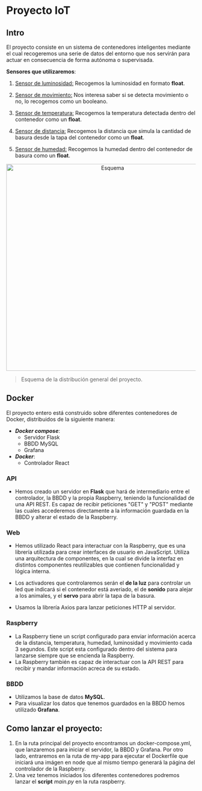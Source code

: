 # Proyecto IoT

## Intro
El proyecto consiste en un sistema de contenedores inteligentes mediante el cual recogeremos una serie de datos del entorno que nos servirán para actuar en consecuencia de forma autónoma o supervisada. 

**Sensores que utilizaremos**:
1. <ins>Sensor de luminosidad:</ins> Recogemos la luminosidad en formato **float**.

2. <ins>Sensor de movimiento:</ins>  Nos interesa saber si se detecta movimiento o no, lo recogemos como un booleano.

3. <ins>Sensor de temperatura:</ins> Recogemos la temperatura detectada dentro del contenedor como un **float**.

4. <ins>Sensor de distancia:</ins> Recogemos la distancia que simula la cantidad de basura desde la tapa del contenedor como un ****float****.

5. <ins>Sensor de humedad:</ins> Recogemos la humedad dentro del contenedor de basura como un **float**.

<p align="center">
<img src="https://user-images.githubusercontent.com/72742772/211576208-b5a2d6ac-6288-4177-9a66-f4064b1b6d6d.png" alt="Esquema" width="550"/>
</p>

> Esquema de la distribución general del proyecto.

## Docker

El proyecto entero está construido sobre diferentes contenedores de Docker, distribuidos de la siguiente manera:
- ***Docker compose***:
    - Servidor Flask
    - BBDD MySQL
    - Grafana
- ***Docker***:
    - Controlador React


### API
- Hemos creado un servidor en **Flask** que hará de intermediario entre el controlador, la BBDD y la propia Raspberry, teniendo la funcionalidad de una API REST. Es capaz de recibir peticiones "GET" y "POST" mediante las cuales accederemos directamente a la información guardada en la BBDD y alterar el estado de la Raspberry.  

### Web
- Hemos utilizado React para interactuar con la Raspberry, que es una librería utilizada para crear interfaces de usuario en JavaScript. Utiliza una arquitectura de componentes, en la cual se divide la interfaz en distintos componentes reutilizables que contienen funcionalidad y lógica interna. 

- Los activadores que controlaremos serán el **de la luz** para controlar un led que indicará si el contenedor está averiado, el de **sonido** para alejar a los animales, y el **servo** para abrir la tapa de la basura. 

- Usamos la librería Axios para lanzar peticiones HTTP al servidor.

### Raspberry
- La Raspberry tiene un script configurado para enviar información acerca de la distancia, temperatura, humedad, luminosidad y movimiento cada 3 segundos. Este script esta configurado dentro del sistema para lanzarse siempre que se encienda la Raspberry. 
- La Raspberry también es capaz de interactuar con la API REST para recibir y mandar información acreca de su estado.


### BBDD
- Utilizamos la base de datos **MySQL**.
- Para visualizar los datos que tenemos guardados en la BBDD hemos utilizado **Grafana**.

## Como lanzar el proyecto:
1. En la ruta principal del proyecto encontramos un docker-compose.yml, que lanzaremos para iniciar el servidor, la BBDD y Grafana. Por otro lado, entraremos en la ruta de my-app para ejecutar el Dockerfile que iniciará una imágen en node que al mismo tiempo generará la página del controlador de la Raspberry.
2. Una vez tenemos iniciados los diferentes contenedores podremos lanzar el **script** *main.py* en la ruta raspberry.
